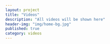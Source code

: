 ```yaml
---
layout: project
title: "Videos"
description: "All videos will be shown here"
header-img: "img/home-bg.jpg"
published: true
category: videos
---
```

